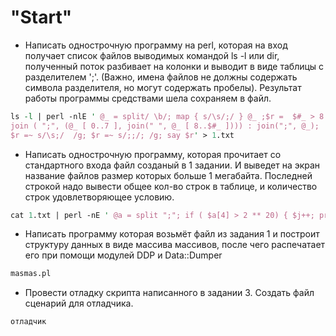 "Start"
=========================
* Написать однострочную программу на perl, которая на вход получает список
файлов выводимых командой ls -l или dir, полученный поток разбивает на
колонки и выводит в виде таблицы с разделителем ';'. (Важно, имена файлов
не должны содержать символа разделителя, но могут содержать пробелы).
Результат работы программы средствами шела сохраняем в файл.
```perl
ls -l | perl -nlE ' @_ = split/ \b/; map { s/\s/;/ } @_ ;$r =  $#_ > 8 ? 
join ( ";", (@_ [ 0..7 ], join(" ", @_ [ 8..$#_ ]))) : join(";", @_); 
$r =~ s/\s;/  /g; $r =~ s/;;/; /g; say $r' > 1.txt
```
* Написать однострочную программу, которая прочитает со стандартного
входа файл созданый в 1 задании. И выведет на экран название файлов
размер которых больше 1 мегабайта. Последней строкой надо вывести
общее кол-во строк в таблице, и количество строк удовлетворяющее
условию.
```perl
cat 1.txt | perl -nE ' @a = split ";"; if ( $a[4] > 2 ** 20) { $j++; print $a[8] } }{say "$. $j" ' 
```
* Написать программу которая возьмёт файл из задания 1 и построит
структуру данных в виде массива массивов, после чего распечатает его при
помощи модулей DDP и Data::Dumper
```perl
masmas.pl
```
* Провести отладку скрипта написанного в задании 3. Создать файл сценарий
для отладчика.
```perl
отладчик
```
